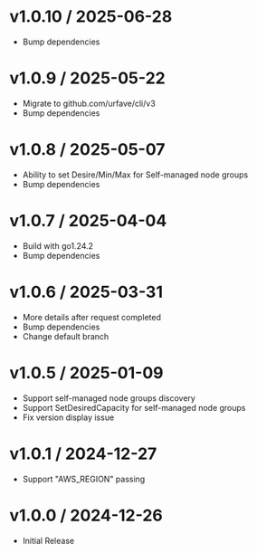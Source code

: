 <!-- markdownlint-disable -->

# v1.0.10 / 2025-06-28

* Bump dependencies

# v1.0.9 / 2025-05-22

* Migrate to github.com/urfave/cli/v3
* Bump dependencies

# v1.0.8 / 2025-05-07

* Ability to set Desire/Min/Max for Self-managed node groups
* Bump dependencies

# v1.0.7 / 2025-04-04

* Build with go1.24.2
* Bump dependencies

# v1.0.6 / 2025-03-31

* More details after request completed
* Bump dependencies
* Change default branch

# v1.0.5 / 2025-01-09

* Support self-managed node groups discovery
* Support SetDesiredCapacity for self-managed node groups
* Fix version display issue

# v1.0.1 / 2024-12-27

* Support "AWS_REGION" passing

# v1.0.0 / 2024-12-26

* Initial Release
